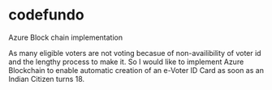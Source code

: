 # codefundo
Azure Block chain implementation

As many eligible voters are not voting becasue of non-availibility of voter id and the lengthy process to make it. So I would like to implement Azure Blockchain to enable automatic creation of an e-Voter ID Card as soon as an Indian Citizen turns 18.
